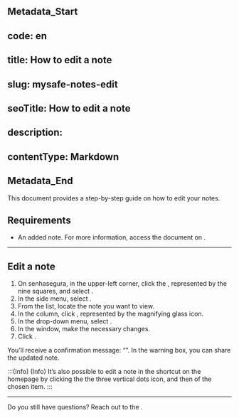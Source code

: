 ## Metadata_Start 
## code: en
## title: How to edit a note 
## slug: mysafe-notes-edit 
## seoTitle: How to edit a note 
## description:  
## contentType: Markdown 
## Metadata_End
This document provides a step-by-step guide on how to edit your notes.


## Requirements

* An added note. For more information, access the document on .
***
## Edit a note

1. On senhasegura, in the upper-left corner, click the , represented by the nine squares, and select .
2. In the side menu, select . 
3. From the list, locate the note you want to view.
4. In the  column, click , represented by the magnifying glass icon.
5. In the drop-down menu, select .
6. In the  window, make the necessary changes.
  7. Click .

You'll receive a confirmation message: “”. In the warning box, you can share the updated note.

:::(Info) (Info)
It’s also possible to edit a note in the shortcut on the  homepage by clicking  the the three vertical dots icon, and then of the chosen item.
:::
***


Do you still have questions? Reach out to the .